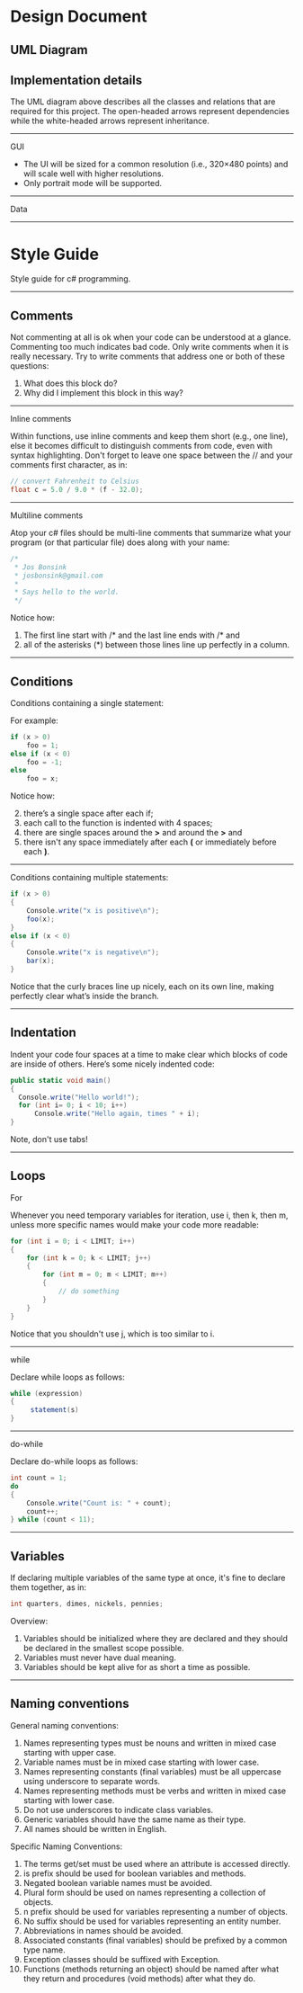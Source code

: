 Design Document
===============

UML Diagram
-----------



Implementation details
----------------------

The UML diagram above describes all the classes and relations that are required for this project. The open-headed arrows represent dependencies while the white-headed arrows represent inheritance.

----------

GUI


 - The UI will be sized for a common resolution (i.e., 320×480 points) and will scale well with higher resolutions.
 - Only portrait mode will be supported.

----------

Data


----------


Style Guide
=======

Style guide for c# programming.

----------

Comments
---------

Not commenting at all is ok when your code can be understood at a glance. Commenting too much indicates bad code.
Only write comments when it is really necessary. Try to write comments that address one or both of these questions:

1. What does this block do?
2. Why did I implement this block in this way?

----------
Inline comments

Within functions, use inline comments and keep them short (e.g., one line), else it becomes
difficult to distinguish comments from code, even with syntax highlighting. Don't forget
to leave one space between the // and your comments first character, as in:

``` c#
// convert Fahrenheit to Celsius
float c = 5.0 / 9.0 * (f - 32.0);
```

----------

Multiline comments

Atop your c# files should be multi-line comments that summarize what your program
(or that particular file) does along with your name:

``` C#
/*
 * Jos Bonsink
 * josbonsink@gmail.com
 *
 * Says hello to the world.
 */
```

Notice how:

 1. The first line start with /* and the last line ends with /* and
 2. all of the asterisks (*) between those lines line up perfectly in a column.

----------

Conditions
----------

Conditions containing a single statement:

For example:
``` c#
if (x > 0)
    foo = 1;
else if (x < 0)
    foo = -1;
else
    foo = x;
```

Notice how:

2. there’s a single space after each if;
3. each call to the function is indented with 4 spaces;
4. there are single spaces around the **>** and around the **>** and
5. there isn't any space immediately after each **(** or immediately before each **)**.


----------
Conditions containing multiple statements:

``` c#
if (x > 0)
{
    Console.write("x is positive\n");
    foo(x);
}
else if (x < 0)
{
    Console.write("x is negative\n");
    bar(x);
}
```

Notice that the curly braces line up nicely, each on its own line, making perfectly clear what’s inside the branch.

----------

Indentation
---------

Indent your code four spaces at a time to make clear which blocks of code are inside of others. Here’s some nicely indented code:

``` c#
public static void main() 
{
  Console.write("Hello world!");
  for (int i= 0; i < 10; i++)
      Console.write("Hello again, times " + i);
}
```

Note, don't use tabs!


----------

Loops
-----

For

Whenever you need temporary variables for iteration, use i, then k, then m, unless more specific names would make your code more readable:

``` c#
for (int i = 0; i < LIMIT; i++)
{
    for (int k = 0; k < LIMIT; j++)
    {
        for (int m = 0; m < LIMIT; m++)
        {
            // do something
        }
    }
}
```

Notice that you shouldn't use j, which is too similar to i.


----------
while

Declare while loops as follows:

``` c#
while (expression) 
{
     statement(s)
}
```


----------
do-while

Declare do-while loops as follows:

``` c#
int count = 1;
do 
{
    Console.write("Count is: " + count);
    count++;
} while (count < 11);
```


----------

Variables
---------

If declaring multiple variables of the same type at once, it's fine to declare them together, as in:

``` c#
int quarters, dimes, nickels, pennies;
```

Overview:

1. Variables should be initialized where they are declared and they should be declared in the smallest scope possible.
2. Variables must never have dual meaning.
3. Variables should be kept alive for as short a time as possible.

----------

Naming conventions
------------------

General naming conventions:

1. Names representing types must be nouns and written in mixed case starting with upper case.
2. Variable names must be in mixed case starting with lower case.
3. Names representing constants (final variables) must be all uppercase using underscore to separate words.
4. Names representing methods must be verbs and written in mixed case starting with lower case.
5. Do not use underscores to indicate class variables.
6. Generic variables should have the same name as their type.
7. All names should be written in English.

Specific Naming Conventions:

1. The terms get/set must be used where an attribute is accessed directly.
2. is prefix should be used for boolean variables and methods.
3. Negated boolean variable names must be avoided.
3. Plural form should be used on names representing a collection of objects.
4. n prefix should be used for variables representing a number of objects.
5. No suffix should be used for variables representing an entity number.
6. Abbreviations in names should be avoided.
7. Associated constants (final variables) should be prefixed by a common type name.
8. Exception classes should be suffixed with Exception.
9. Functions (methods returning an object) should be named after what they return and procedures (void methods) after what they do.